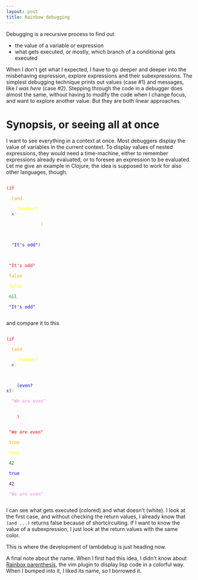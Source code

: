 ```yaml
---
layout: post
title: Rainbow debugging
---
```

Debugging is a recursive process to find out
* the value of a variable or expression
* what gets executed, or mostly, which branch of a conditional gets executed

When I don't get what I expected, I have to go deeper and deeper into
the misbehaving expression, explore expressions and their
subexpressions.  The simplest debugging technique prints out values
(case #1) and messages, like _I was here_ (case #2).  Stepping through
the code in a debugger does almost the same, without having to modify
the code when I change focus, and want to explore another value.  But
they are both linear approaches.

# Synopsis, or seeing all at once

I want to see everything in a context at once.  Most debuggers display
the value of variables in the current context.  To display values of
nested expressions, they would need a time-machine, either to remember
expressions already evaluated, or to foresee an expression to be
evaluated.  Let me give an example in Clojure, the idea is supposed to
work for also other languages, though.

<div class='repl'><code>
<span style='color:red'>(if</span><br>
&#160;&#160;<span style='color:orange'>(and</span><br>
&#160;&#160;&#160;&#160;<span style='color:yellow'>(number?</span>
  <span style='color:green'>x</span><span style='color:yellow'>)</span><br>
&#160;&#160;&#160;&#160;<span style='color:white'>(even? x)</span><span style='color:orange'>)</span><br>
&#160;&#160;<span style='color:white'>"We are even"</span><br>
&#160;&#160;<span style='color:blue'>"It's odd"</span><span style='color:red'>)</span><br>
<br>
&#160;<span style='color:red'>"It's odd"</span><br>
&#160;<span style='color:orange'>false</span><br>
&#160;<span style='color:yellow'>false</span><br>
&#160;<span style='color:green'>nil</span><br>
&#160;<span style='color:blue'>"It's odd"</span><br>
</code></div>

and compare it to this

<div class='repl'><code>
<span style='color:red'>(if</span><br>
&#160;&#160;<span style='color:orange'>(and</span><br>
&#160;&#160;&#160;&#160;<span style='color:yellow'>(number?</span>
  <span style='color:green'>x</span><span style='color:yellow'>)</span><br>

&#160;&#160;&#160;&#160;<span style='color:blue'>(even?</span>
  <span style='color:indigo'>x</span><span style='color:blue'>)</span><span style='color:orange'>)</span><br>
&#160;&#160;<span style='color:violet'>"We are even"</span><br>
&#160;&#160;<span style='color:white'>"It's odd"</span><span style='color:red'>)</span><br>
<br>
&#160;<span style='color:red'>"We are even"</span><br>
&#160;<span style='color:orange'>true</span><br>
&#160;<span style='color:yellow'>true</span><br>
&#160;<span style='color:green'>42</span><br>
&#160;<span style='color:blue'>true</span><br>
&#160;<span style='color:indigo'>42</span><br>
&#160;<span style='color:violet'>"We are even"</span><br>
</code></div>

I can see what gets executed (colored) and what doesn't (white).  I look
at the first case, and without checking the return values, I already
know that `(and ...)` returns false because of shortcircuiting.  If I
want to know the value of a subexpression, I just look at the return
values with the same color.

This is where the development of lambdebug is just heading now.

A final note about the name.  When I first had this idea, I didn't know
about [Rainbox parenthesis](http://www.vim.org/scripts/script.php?script_id=1561),
the vim plugin to display lisp code in a colorful way.  When I bumped into it,
I liked its name, so I borrowed it.

